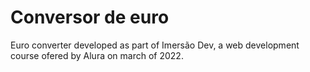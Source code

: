 # Conversor de euro

Euro converter developed as part of Imersão Dev, a web development course ofered by Alura on march of 2022.


